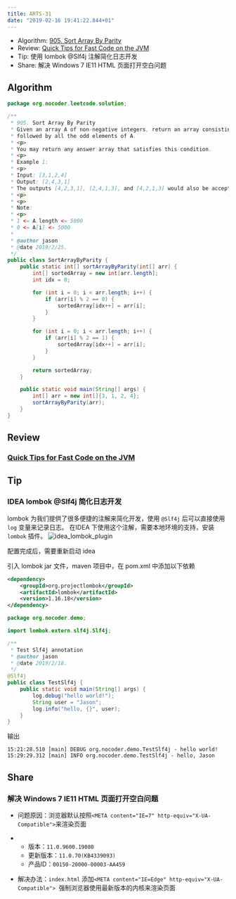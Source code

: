 ```yaml
---
title: ARTS-31
date: "2019-02-16 19:41:22.844+01"
---
```


- Algorithm: [905. Sort Array By Parity](https://leetcode.com/problems/sort-array-by-parity/)
- Review: [Quick Tips for Fast Code on the JVM](https://gist.github.com/djspiewak/464c11307cabc80171c90397d4ec34ef)
- Tip: 使用 lombok @Slf4j 注解简化日志开发
- Share: 解决 Windows 7 IE11 HTML 页面打开空白问题


## Algorithm
```java
package org.nocoder.leetcode.solution;

/**
 * 905. Sort Array By Parity
 * Given an array A of non-negative integers, return an array consisting of all the even elements of A,
 * followed by all the odd elements of A.
 * <p>
 * You may return any answer array that satisfies this condition.
 * <p>
 * Example 1:
 * <p>
 * Input: [3,1,2,4]
 * Output: [2,4,3,1]
 * The outputs [4,2,3,1], [2,4,1,3], and [4,2,1,3] would also be accepted.
 * <p>
 * <p>
 * Note:
 * <p>
 * 1 <= A.length <= 5000
 * 0 <= A[i] <= 5000
 *
 * @author jason
 * @date 2019/2/25.
 */
public class SortArrayByParity {
    public static int[] sortArrayByParity(int[] arr) {
        int[] sortedArray = new int[arr.length];
        int idx = 0;

        for (int i = 0; i < arr.length; i++) {
            if (arr[i] % 2 == 0) {
                sortedArray[idx++] = arr[i];
            }
        }

        for (int i = 0; i < arr.length; i++) {
            if (arr[i] % 2 == 1) {
                sortedArray[idx++] = arr[i];
            }
        }

        return sortedArray;
    }

    public static void main(String[] args) {
        int[] arr = new int[]{3, 1, 2, 4};
        sortArrayByParity(arr);
    }
}
```

## Review

### [Quick Tips for Fast Code on the JVM](https://gist.github.com/djspiewak/464c11307cabc80171c90397d4ec34ef)

## Tip

### IDEA lombok @Slf4j 简化日志开发

lombok 为我们提供了很多便捷的注解来简化开发，使用 `@Slf4j` 后可以直接使用 `log` 变量来记录日志。 在IDEA 下使用这个注解，需要本地环境的支持，安装 `lombok` 插件。
![idea_lombok_plugin](https://raw.githubusercontent.com/yangjinlong86/arts/master/2019/images/idea_lombok_plugin.png)

配置完成后，需要重新启动 idea

引入 lombok jar 文件，maven 项目中，在 pom.xml 中添加以下依赖

```xml
<dependency>
    <groupId>org.projectlombok</groupId>
    <artifactId>lombok</artifactId>
    <version>1.16.18</version>
</dependency>
```

```java
package org.nocoder.demo;

import lombok.extern.slf4j.Slf4j;

/**
 * Test Slf4j annotation
 * @author jason
 * @date 2019/2/18.
 */
@Slf4j
public class TestSlf4j {
    public static void main(String[] args) {
        log.debug("hello world!");
        String user = "Jason";
        log.info("hello, {}", user);
    }
}
```

输出

```
15:21:28.510 [main] DEBUG org.nocoder.demo.TestSlf4j - hello world!
15:29:29.312 [main] INFO org.nocoder.demo.TestSlf4j - hello, Jason
```
## Share

### 解决 Windows 7 IE11 HTML 页面打开空白问题

- 问题原因：浏览器默认按照`<META content="IE=7" http-equiv="X-UA-Compatible">`来渲染页面

- - 版本：`11.0.9600.19080`
  - 更新版本：`11.0.70(KB4339093)`
  - 产品ID：`00150-20000-00003-AA459`

- 解决办法：`index.html` 添加`<META content="IE=Edge" http-equiv="X-UA-Compatible"> `强制浏览器使用最新版本的内核来渲染页面